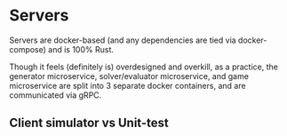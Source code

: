 # Servers

Servers are docker-based (and any dependencies are tied via docker-compose) and is 100% Rust.

Though it feels (definitely is) overdesigned and overkill, as a practice, the generator microservice, solver/evaluator microservice, and game microservice are split into 3 separate docker containers, and are communicated via gRPC.

## Client simulator vs Unit-test

